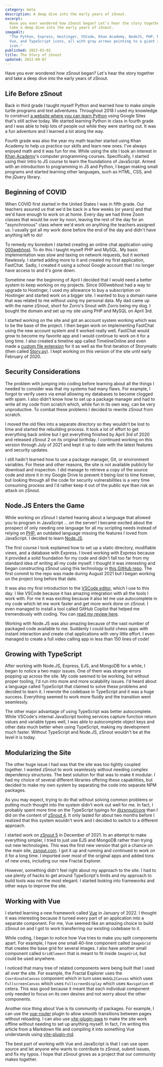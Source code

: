 ```yaml
---
category: meta
description: A deep dive into the early years of zSnout.
excerpt:
  Have you ever wondered how zSnout began? Let's hear the story together and
  take a deep dive into the early years of zSnout.
imageAlt:
  "The Python, Express, Hostinger, VSCode, Khan Academy, NodeJS, PHP, MySQL,
  Vue, and TypeScript icons, all with gray arrows pointing to a giant zSnout
  icon."
published: 2022-03-02
title: The Story of zSnout
updated: 2022-09-07
---
```


Have you ever wondered how zSnout began? Let's hear the story together and take
a deep dive into the early years of zSnout.

## Life Before zSnout

Back in third grade I taught myself Python and learned how to make simple turtle
programs and text adventures. Throughout 2018 I used my knowledge to construct
[a website where you can learn Python][1] using Google Sites that's still active
today. We started learning Python in class in fourth grade and I was able to
help lots of people out while they were starting out. It was a fun adventure and
I learned a lot along the way.

Fourth grade was also the year my math teacher started using Khan Academy to
help us practice our skills and learn new ones. I've always enjoyed math and it
was fun for me. While using the site I took an interest in [Khan Academy][2]'s
computer programming courses. Specifically, I started using their Intro to JS
course to learn the foundations of JavaScript. Armed with an introduction to
programming in JS and Python, I began making small programs and started learning
other languages, such as HTML, CSS, and the jQuery library.

## Beginning of COVID

When COVID first started in the United States I was in fifth grade. Our teachers
assured us that we'd be back in a few weeks (or years) and that we'd have enough
to work on at home. Every day we had three Zoom classes that would be over by
noon, leaving the rest of the day for an "asynchronous" class where we'd work on
anything the teachers assigned us. I usually got all my work done before the end
of the day and didn't have anything left to do!

To remedy my boredom I started creating an online chat application using
[000webhost][3]. To do this I taught myself PHP and MySQL. My basic
implementation was slow and taxing on network requests, but it worked
flawlessly. I started adding more to it and created my first application,
FastChat. Sadly, I created it using a school Google account that I no longer
have access to and it's gone down.

Sometime near the beginning of April I decided that I would need a better system
to keep working on my projects. Since 000webhost had a way to upgrade to
Hostinger, I used my allowance to buy a subscription on Hostinger and started
work on a bigger site. I wanted to buy a domain name that was related to me
without using my personal data. My dad came up with the name zSnout, short for
Zorro's Snout with Zorro being my dog. I bought the domain and set up my site
using PHP and MySQL on April 3rd.

I started working on the site and got an account system working which was to be
the base of the project. I then began work on implementing FastChat using the
new account system and it worked really well. FastChat would grow to become my
favorite app and I would continue to work on it for a long time. I also created
a timeline app called TimelineOnline and even made a [custom file extension][4]
for it as well as the first iteration of Storymatic (then called [Story.py][5]).
I kept working on this version of the site until early February of 2020.

## Security Considerations

The problem with jumping into coding before learning about all the things I
needed to consider was that my systems had many flaws. For example, I forgot to
verify users via email allowing my databases to become clogged with spam. I also
didn't know how to set up a package manager and had to write all my code from
scratch which, while fun in its own way, can be very unproductive. To combat
these problems I decided to rewrite zSnout from scratch.

I moved the old files into a separate directory so they wouldn't be lost to time
and started the rebuilding process. It took a lot of effort to get everything
back online but I got everything finished by April 3rd of 2020 and released
zSnout 2 on its original birthday. I continued working on this version through
July of 2021 and kept it up to date with the latest features and security
updates.

I still hadn't learned how to use a package manager, Git, or environment
variables. For these and other reasons, the site is not available publicly for
download and inspection. I did manage to retrieve a copy of the source code and
store it in my Google Drive to prevent it being lost to time forever, but
looking through all the code for security vulnerabilities is a very time
consuming process and I'd rather keep it out of the public eye than risk an
attack on zSnout.

## Node.JS Enters the Game

While working on zSnout I started hearing about a language that allowed you to
program in JavaScript ... on the server! I became excited about the prospect of
only needing one language for all my scripting needs instead of relying on
[PHP][6], an outdated language missing the features I loved from JavaScript. I
decided to learn [Node.JS][7].

The first course I took explained how to set up a static directory, modifiable
views, and a database with Express. I loved working with Express because it
provided a solid foundation for my code and didn't fall too far from my standard
idea of writing all my code myself. I thought it was interesting and began
constructing zSnout using this technology in [this GitHub repo][8]. The first
commit to the repo was made during August 2021 but I began working on the
project long before that date.

It was also my first introduction to the [VSCode editor][9], which I use to this
day. I like VSCode because it has amazing integration with all the tools I work
with. For me it was exciting because it also let me use autocomplete in my code
which let me work faster and get more work done on zSnout. I even managed to
install a tool called GitHub Copilot that helped me tremendously with coding.
You can [read my review here][10].

Working with Node.JS was also amazing because of the vast number of packaged
code available to me. Suddenly I could build chess apps with instant interaction
and create chat applications with very little effort. I even managed to create a
full video calling app in less than 150 lines of code!

## Growing with TypeScript

After working with Node.JS, Express, EJS, and MongoDB for a while, I began to
notice a two major issues. One of them was strange errors popping up across the
site. My code seemed to be working, but without proper tooling, I'd run into
more and more scalability issues. I'd heard about a language called TypeScript
that claimed to solve these problems and decided to learn it. I rewrote the
codebase in TypeScript and it was a huge success. Everything seemed to work more
fluidly and the transition went seamlessly.

The other major advantage of using TypeScript was better autocomplete. While
VSCode's internal JavaScript tooling services capture function return values and
variable types well, I was able to autocomplete object keys and other data much
better when using TypeScript, making my development much faster. Without
TypeScript and Node.JS, zSnout wouldn't be at the level it is today.

## Modularizing the Site

The other huge issue I had was that the site was too tightly coupled together. I
wanted zSnout to work seamlessly without needing complex dependency structures.
The best solution for that was to make it modular. I had my choice of several
different libraries offering these capabilities, but decided to make my own
system by separating the code into separate NPM packages.

As you may expect, trying to do that without solving common problems or putting
much thought into the system didn't work out well for me. In fact, I probably
spent more time on the TypeScript typings for [@zsnout/core][11] than I did on
the content of [zSnout 4][12]. It only lasted for about two months before I
realized that this system wouldn't work and I decided to switch to a different
approach.

I started work on [zSnout 5][13] in December of 2021. In an attempt to make
everything simpler, I tried to just use EJS and MongoDB rather than trying out
new technologies. This was the first new version that got a chance on the main
site, [zsnout.com][14]. I got it up and running and continued to work on it for
a long time. I imported over most of the original apps and added tons of new
ones, including our new Fractal Explorer.

However, something didn't feel right about my approach to the site. I had to use
plenty of hacks to get around TypeScript's limits and my approach to build tools
was not the most elegant. I started looking into frameworks and other ways to
improve the site.

## Working with Vue

I started learning a new framework called [Vue][15] in January of 2022. I
thought it was interesting because it turned every part of an application into a
separate component. For me, Vue seemed like an amazing choice to build zSnout on
and I got to work transferring our existing codebase to it.

While coding, I began to notice how Vue tries to make you split components
apart. For example, I have one small 40-line component called `ImageGrid` that
creates the base grid for several images. I also have another small component
called `GridElement` that is meant to fit inside `ImageGrid`, but could be used
anywhere.

I noticed that many tree of related components were being built that I used all
over the site. For example, the Fractal Explorer uses the `CoordinateCanvas`
component which in turn uses `WebGL2Canvas` which uses `FullscreenCanvas` which
uses `FullscreenDisplay` which uses `Navigation` et cetera. This was good
because it meant that each individual component only needed to focus on its own
desires and not worry about the other components.

Another nice thing about Vue is its community of packages. For example, I can
use the [vue-router][16] plugin to allow smooth transitions between pages
without reloading. I can also use [vite-plugin-pwa][17] to make the site work
offline without needing to set up anything myself. In fact, I'm writing this
article from a Markdown file and compiling it into something Vue understands
using [vite-plugin-md][18].

The best part of working with Vue and JavaScript is that I can use open source
and let anyone who wants to contribute to zSnout, submit issues, and fix my
typos. I hope that zSnout grows as a project that our community makes together.

[1]: https://sites.google.com/view/how2py
[2]: https://khanacademy.org/computing/computer-programming
[3]: https://www.000webhost.com/
[4]: https://fileinfo.com/extension/tline
[5]: https://github.com/zSnout/story.py
[6]: https://www.php.net/
[7]: https://nodejs.dev/
[8]: https://github.com/zSnout/v3.zsnout.com
[9]: https://code.visualstudio.com/
[10]: /blog/github-copilot-is-amazing
[11]: https://www.npmjs.com/package/@zsnout/core
[12]: https://github.com/zSnout/v4.zsnout.com
[13]: https://github.com/zSnout/v5.zsnout.com
[14]: https://zsnout.com/
[15]: https://vuejs.org/
[16]: https://router.vuejs.org/
[17]: https://npmjs.com/package/vite-plugin-pwa
[18]: https://npmjs.com/package/vite-plugin-md
